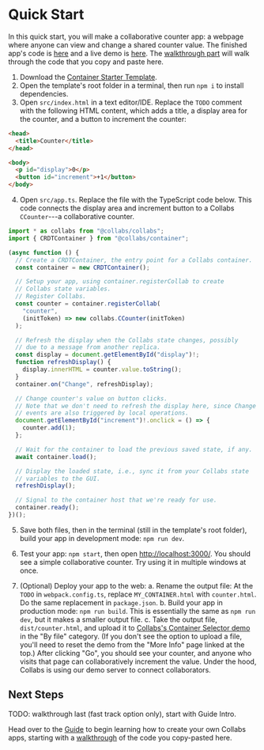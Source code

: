 # Quick Start

In this quick start, you will make a collaborative counter app: a webpage where anyone can view and change a shared counter value. The finished app's code is [here](https://github.com/composablesys/collabs/tree/master/demos/apps/counter) and a live demo is [here](https://collabs-demos.herokuapp.com/web_socket.html?container=demos/counter/dist/counter.html). The [walkthrough part](./walkthrough.html) will walk through the code that you copy and paste here.

1. Download the [Container Starter Template](https://github.com/composablesys/collabs/tree/master/template-container).
2. Open the template's root folder in a terminal, then run `npm i` to install dependencies.
3. Open `src/index.html` in a text editor/IDE. Replace the `TODO` comment with the following HTML content, which adds a title, a display area for the counter, and a button to increment the counter:

```html
<head>
  <title>Counter</title>
</head>

<body>
  <p id="display">0</p>
  <button id="increment">+1</button>
</body>
```

4. Open `src/app.ts`. Replace the file with the TypeScript code below. This code connects the display area and increment button to a Collabs `CCounter`---a collaborative counter.

```ts
import * as collabs from "@collabs/collabs";
import { CRDTContainer } from "@collabs/container";

(async function () {
  // Create a CRDTContainer, the entry point for a Collabs container.
  const container = new CRDTContainer();

  // Setup your app, using container.registerCollab to create
  // Collabs state variables.
  // Register Collabs.
  const counter = container.registerCollab(
    "counter",
    (initToken) => new collabs.CCounter(initToken)
  );

  // Refresh the display when the Collabs state changes, possibly
  // due to a message from another replica.
  const display = document.getElementById("display")!;
  function refreshDisplay() {
    display.innerHTML = counter.value.toString();
  }
  container.on("Change", refreshDisplay);

  // Change counter's value on button clicks.
  // Note that we don't need to refresh the display here, since Change
  // events are also triggered by local operations.
  document.getElementById("increment")!.onclick = () => {
    counter.add(1);
  };

  // Wait for the container to load the previous saved state, if any.
  await container.load();

  // Display the loaded state, i.e., sync it from your Collabs state
  // variables to the GUI.
  refreshDisplay();

  // Signal to the container host that we're ready for use.
  container.ready();
})();
```

5. Save both files, then in the terminal (still in the template's root folder), build your app in development mode: `npm run dev`.

6. Test your app: `npm start`, then open [http://localhost:3000/](http://localhost:3000/). You should see a simple collaborative counter. Try using it in multiple windows at once.

7. (Optional) Deploy your app to the web:
   a. Rename the output file: At the `TODO` in `webpack.config.ts`, replace `MY_CONTAINER.html` with `counter.html`. Do the same replacement in `package.json`.
   b. Build your app in production mode: `npm run build`. This is essentially the same as `npm run dev`, but it makes a smaller output file.
   c. Take the output file, `dist/counter.html`, and upload it to [Collabs's Container Selector demo](https://collabs-demos.herokuapp.com/web_socket.html?container=demos/selector/dist/selector.html) in the "By file" category. (If you don't see the option to upload a file, you'll need to reset the demo from the "More Info" page linked at the top.) After clicking "Go", you should see your counter, and anyone who visits that page can collaboratively increment the value. Under the hood, Collabs is using our demo server to connect collaborators.

## Next Steps

TODO: walkthrough last (fast track option only), start with Guide Intro.

Head over to the [Guide](./guide/index.html) to begin learning how to create your own Collabs apps, starting with a [walkthrough](./walkthrough.html) of the code you copy-pasted here.
